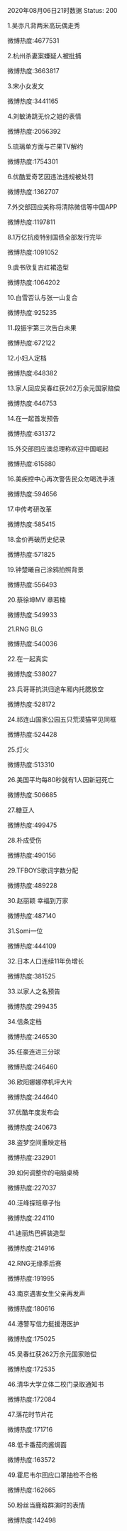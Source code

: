 2020年08月06日21时数据
Status: 200

1.吴亦凡背两米高玩偶走秀

微博热度:4677531

2.杭州杀妻案嫌疑人被批捕

微博热度:3663817

3.宋小女发文

微博热度:3441165

4.刘敏涛跳无价之姐的表情

微博热度:2056392

5.琉璃单方面与芒果TV解约

微博热度:1754301

6.优酷爱奇艺因违法违规被处罚

微博热度:1362707

7.外交部回应美称将清除微信等中国APP

微博热度:1197811

8.1万亿抗疫特别国债全部发行完毕

微博热度:1091052

9.虞书欣复古红裙造型

微博热度:1064202

10.白雪否认与张一山复合

微博热度:925235

11.段振宇第三次告白未果

微博热度:672122

12.小妇人定档

微博热度:648382

13.家人回应吴春红获262万余元国家赔偿

微博热度:646753

14.在一起首发预告

微博热度:631372

15.外交部回应澳总理称欢迎中国崛起

微博热度:615880

16.美疾控中心再次警告民众勿喝洗手液

微博热度:594656

17.中传考研改革

微博热度:585415

18.金价再破历史纪录

微博热度:571825

19.钟楚曦自己涂鸦拍照背景

微博热度:556493

20.蔡徐坤MV 章若楠

微博热度:549933

21.RNG BLG

微博热度:540036

22.在一起真实

微博热度:538027

23.兵哥哥抗洪归途车厢内托腮放空

微博热度:528172

24.祁连山国家公园五只荒漠猫罕见同框

微博热度:524428

25.灯火

微博热度:513310

26.美国平均每80秒就有1人因新冠死亡

微博热度:506685

27.糖豆人

微博热度:499475

28.朴成受伤

微博热度:490156

29.TFBOYS歌词字数分配

微博热度:489228

30.赵丽颖 幸福到万家

微博热度:487140

31.Somi一位

微博热度:444109

32.日本人口连续11年负增长

微博热度:381525

33.以家人之名预告

微博热度:299435

34.信条定档

微博热度:246530

35.任豪连进三分球

微博热度:246460

36.欧阳娜娜停机坪大片

微博热度:244640

37.优酷年度发布会

微博热度:240673

38.盗梦空间重映定档

微博热度:232901

39.如何调整你的电脑桌椅

微博热度:227037

40.汪峰探班章子怡

微博热度:224110

41.迪丽热巴裤装造型

微博热度:214916

42.RNG无缘季后赛

微博热度:191995

43.南京遇害女生父亲再发声

微博热度:180616

44.港警写信力挺援港医护

微博热度:175025

45.吴春红获262万余元国家赔偿

微博热度:172535

46.清华大学立体二校门录取通知书

微博热度:172084

47.落花时节片花

微博热度:171716

48.低卡番茄肉酱焗面

微博热度:163572

49.霍尼韦尔回应口罩抽检不合格

微博热度:162665

50.粉丝当鹿晗群演时的表情

微博热度:142498

